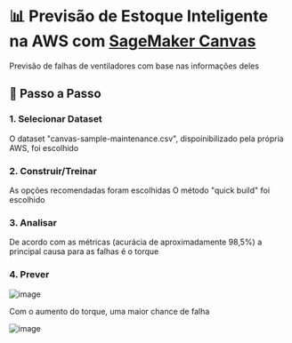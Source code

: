 # 📊 Previsão de Estoque Inteligente na AWS com [SageMaker Canvas](https://aws.amazon.com/pt/sagemaker/canvas/)

Previsão de falhas de ventiladores com base nas informações deles

## 🚀 Passo a Passo

### 1. Selecionar Dataset

O dataset "canvas-sample-maintenance.csv", dispoinibilizado pela própria AWS, foi escolhido

### 2. Construir/Treinar

As opções recomendadas foram escolhidas
O método "quick build" foi escolhido

### 3. Analisar

De acordo com as métricas (acurácia de aproximadamente 98,5%) a principal causa para as falhas é o torque

### 4. Prever

![image](https://github.com/BartBoy0/lab-aws-sagemaker-canvas-estoque/assets/167994494/ab983b28-abd1-4173-95bf-5c69b5a952ac)

Com o aumento do torque, uma maior chance de falha

![image](https://github.com/BartBoy0/lab-aws-sagemaker-canvas-estoque/assets/167994494/a9d0706f-e3ce-4791-9e6d-24fb9e4f34ab)

